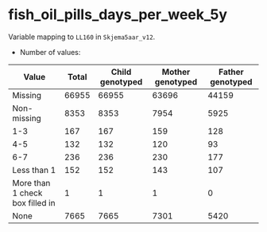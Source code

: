# fish_oil_pills_days_per_week_5y
Variable mapping to `LL160` in `Skjema5aar_v12`.
- Number of values:

| Value | Total | Child genotyped | Mother genotyped | Father genotyped |
| ----- | ----- | --------------- | ---------------- | ---------------- |
| Missing | 66955 | 66955 | 63696 | 44159 |
| Non-missing | 8353 | 8353 | 7954 | 5925 |
| 1-3 | 167 | 167 | 159 |128 |
| 4-5 | 132 | 132 | 120 |93 |
| 6-7 | 236 | 236 | 230 |177 |
| Less than 1 | 152 | 152 | 143 |107 |
| More than 1 check box filled in | 1 | 1 | 1 |0 |
| None | 7665 | 7665 | 7301 |5420 |



